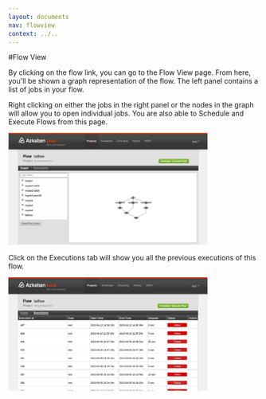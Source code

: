 ```yaml
---
layout: documents
nav: flowview
context: ../..
---
```


#Flow View

By clicking on the flow link, you can go to the Flow View page. From here, you'll be shown a graph representation of the flow.
The left panel contains a list of jobs in your flow. 

Right clicking on either the jobs in the right panel or the nodes in the
graph will allow you to open individual jobs. You are also able to Schedule and Execute Flows from this page.

<img class="shadowimg" title="Flow View" src="./images/flowview.png" ALT="Flow View" width="400" />

Click on the Executions tab will show you all the previous executions of this flow.

<img class="shadowimg" title="Flow Executions" src="./images/flowviewexecutions.png" ALT="Flow Executions" width="400" />